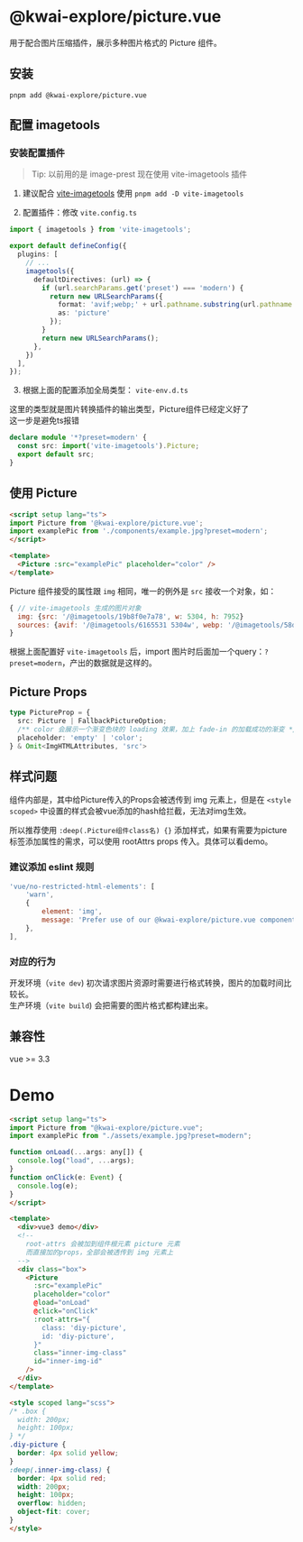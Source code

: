 # @kwai-explore/picture.vue

用于配合图片压缩插件，展示多种图片格式的 Picture 组件。

## 安装

`pnpm add @kwai-explore/picture.vue`


## 配置 imagetools

### 安装配置插件

> Tip: 以前用的是 image-prest 现在使用 vite-imagetools 插件

1. 建议配合 [vite-imagetools](https://github.com/JonasKruckenberg/imagetools) 使用
`pnpm add -D vite-imagetools`

2. 配置插件：修改 `vite.config.ts`

```ts
import { imagetools } from 'vite-imagetools';

export default defineConfig({
  plugins: [
    // ...
    imagetools({
      defaultDirectives: (url) => {
        if (url.searchParams.get('preset') === 'modern') {
          return new URLSearchParams({
            format: 'avif;webp;' + url.pathname.substring(url.pathname.lastIndexOf('.') + 1),
            as: 'picture'
          });
        }
        return new URLSearchParams();
      },
    })
  ],
});
```

3. 根据上面的配置添加全局类型： `vite-env.d.ts`

这里的类型就是图片转换插件的输出类型，Picture组件已经定义好了  
这一步是避免ts报错

```ts
declare module '*?preset=modern' {
  const src: import('vite-imagetools').Picture;
  export default src;
}
```

## 使用 Picture

```html
<script setup lang="ts">
import Picture from '@kwai-explore/picture.vue';
import examplePic from './components/example.jpg?preset=modern';
</script>

<template>
  <Picture :src="examplePic" placeholder="color" />
</template>
```

Picture 组件接受的属性跟 `img` 相同，唯一的例外是 `src` 接收一个对象，如：
```js
{ // vite-imagetools 生成的图片对象
  img: {src: '/@imagetools/19b8f0e7a78', w: 5304, h: 7952}
  sources: {avif: '/@imagetools/6165531 5304w', webp: '/@imagetools/58dbfda 5304w'}
}
```
根据上面配置好 `vite-imagetools` 后，import 图片时后面加一个query：`?preset=modern`，产出的数据就是这样的。

## Picture Props

```ts
type PictureProp = {
  src: Picture | FallbackPictureOption;
  /** color 会展示一个渐变色块的 loading 效果，加上 fade-in 的加载成功的渐变 */
  placeholder: 'empty' | 'color';
} & Omit<ImgHTMLAttributes, 'src'>
```

##  样式问题

组件内部是<picture><img /></picture>，其中给Picture传入的Props会被透传到 img 元素上，但是在 `<style scoped>` 中设置的样式会被vue添加的hash给拦截，无法对img生效。

所以推荐使用 `:deep(.Picture组件class名) {}` 添加样式，如果有需要为picture标签添加属性的需求，可以使用 rootAttrs props 传入。具体可以看demo。


### 建议添加 eslint 规则
```js
'vue/no-restricted-html-elements': [
    'warn',
    {
        element: 'img',
        message: 'Prefer use of our @kwai-explore/picture.vue component',
    },
],
```

### 对应的行为

开发环境（`vite dev`) 初次请求图片资源时需要进行格式转换，图片的加载时间比较长。  
生产环境（`vite build`) 会把需要的图片格式都构建出来。

## 兼容性

vue >= 3.3

# Demo

```html
<script setup lang="ts">
import Picture from "@kwai-explore/picture.vue";
import examplePic from "./assets/example.jpg?preset=modern";

function onLoad(...args: any[]) {
  console.log("load", ...args);
}
function onClick(e: Event) {
  console.log(e);
}
</script>

<template>
  <div>vue3 demo</div>
  <!-- 
    root-attrs 会被加到组件根元素 picture 元素
    而直接加的props，全部会被透传到 img 元素上
  -->
  <div class="box">
    <Picture
      :src="examplePic"
      placeholder="color"
      @load="onLoad"
      @click="onClick"
      :root-attrs="{
        class: 'diy-picture',
        id: 'diy-picture',
      }"
      class="inner-img-class"
      id="inner-img-id"
    />
  </div>
</template>

<style scoped lang="scss">
/* .box {
  width: 200px;
  height: 100px;
} */
.diy-picture {
  border: 4px solid yellow;
}
:deep(.inner-img-class) {
  border: 4px solid red;
  width: 200px;
  height: 100px;
  overflow: hidden;
  object-fit: cover;
}
</style>
```